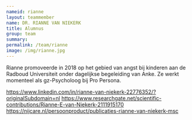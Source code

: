 ```yaml
---
nameid: rianne
layout: teammember
name: DR. RIANNE VAN NIEKERK
title: Alumnus
group: team
summary: 
permalink: /team/rianne
image: /img/rianne.jpg
---
```


Rianne promoveerde in 2018 op het gebied van angst bij kinderen aan de Radboud Universiteit onder dagelijkse begeleiding van Anke. Ze werkt momenteel als gz-Psycholoog bij Pro Persona.

https://www.linkedin.com/in/rianne-van-niekerk-22776352/?originalSubdomain=nl
https://www.researchgate.net/scientific-contributions/Rianne-E-van-Niekerk-2111915170
https://nijcare.nl/persoonproduct/publicaties-rianne-van-niekerk-msc

